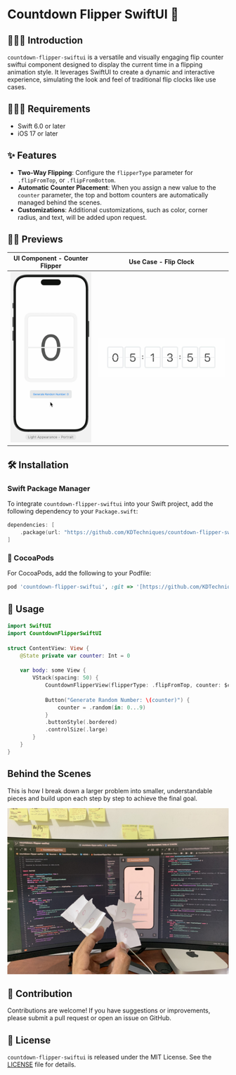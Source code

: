 # Countdown Flipper SwiftUI 📆

## 👨🏻‍🏫 Introduction
`countdown-flipper-swiftui` is a versatile and visually engaging flip counter swiftui component designed to display the current time in a flipping animation style. It leverages SwiftUI to create a dynamic and interactive experience, simulating the look and feel of traditional flip clocks like use cases.


## 🧑🏻‍💻 Requirements
- Swift 6.0 or later
- iOS 17 or later


## ✨ Features

- **Two-Way Flipping**: Configure the `flipperType` parameter for `.flipFromTop`, or `.flipFromBottom`.
- **Automatic Counter Placement**: When you assign a new value to the `counter` parameter, the top and bottom counters are automatically managed behind the scenes.
- **Customizations**: Additional customizations, such as color, corner radius, and text, will be added upon request.

  
## 🤳🏻 Previews
|UI Component - Counter Flipper|Use Case - Flip Clock|
|-|-|
| <img src="https://github.com/KDTechniques/countdown-flipper-swiftui/blob/main/readme_assets/Counter%20Flipper.gif?raw=true" alt="Counter Flipper">|<img src="https://github.com/KDTechniques/countdown-flipper-swiftui/blob/main/readme_assets/Demo.gif?raw=true" alt="Demo">|


## 🛠️ Installation

### Swift Package Manager

To integrate `countdown-flipper-swiftui` into your Swift project, add the following dependency to your `Package.swift`:

```swift
dependencies: [
    .package(url: "https://github.com/KDTechniques/countdown-flipper-swiftui.git", from: "1.0.0")
]
```
### 🫛 CocoaPods
For CocoaPods, add the following to your Podfile:

```ruby
pod 'countdown-flipper-swiftui', :git => '[https://github.com/KDTechniques/countdown-flipper-swiftui.git](https://github.com/KDTechniques/countdown-flipper-swiftui.git)'
```


## 📖 Usage
```swift
import SwiftUI
import CountdownFlipperSwiftUI

struct ContentView: View {
    @State private var counter: Int = 0
    
    var body: some View {
        VStack(spacing: 50) {
            CountdownFlipperView(flipperType: .flipFromTop, counter: $counter, fontSize: 200) // <--- here
            
            Button("Generate Random Number: \(counter)") {
                counter = .random(in: 0...9)
            }
            .buttonStyle(.bordered)
            .controlSize(.large)
        }
    }
}
```

## Behind the Scenes
This is how I break down a larger problem into smaller, understandable pieces and build upon each step by step to achieve the final goal.

<img src="https://github.com/KDTechniques/countdown-flipper-swiftui/blob/main/readme_assets/Behind%20the%20Scenes.jpg?raw=true" alt="Behind the Scenes">


## 🤝 Contribution
Contributions are welcome! If you have suggestions or improvements, please submit a pull request or open an issue on GitHub.


## 📜 License
`countdown-flipper-swiftui` is released under the MIT License. See the [LICENSE](https://github.com/KDTechniques/countdown-flipper-swiftui/blob/main/LICENSE) file for details.

